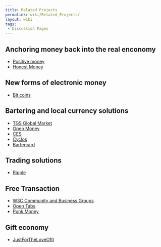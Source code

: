 ```yaml
---
title: Related Projects
permalink: wiki/Related_Projects/
layout: wiki
tags:
 - Discussion Pages
---
```


Anchoring money back into the real enconomy
-------------------------------------------

-   [Positive money](http://www.positivemoney.org.uk/)
-   [Honest Money](http://honestmoney.org/)

New forms of electronic money
-----------------------------

-   [Bit coins](http://bitcoin.org)

Bartering and local currency solutions
--------------------------------------

-   [TGS Global
    Market](http://wiki.theglobalsquare.org/wiki/Global_Market)
-   [Open Money](http://www.openmoney.org/)
-   [CES](http://ces.org.za/)
-   [Cyclos](http://www.project.cyclos.org/)
-   [Bartercard](http://bartercard.com)

Trading solutions
-----------------

-   [Ripple](http://ripple-project.org/)

Free Transaction
----------------

-   [W3C Community and Business
    Groups](http://www.w3.org/community/community-io/)
-   [Open Tabs](http://opentabs.net/)
-   [Punk Money](http://www.punkmoney.org/)

Gift economy
------------

-   [JustForTheLoveOfIt](http://justfortheloveofit.org/)

